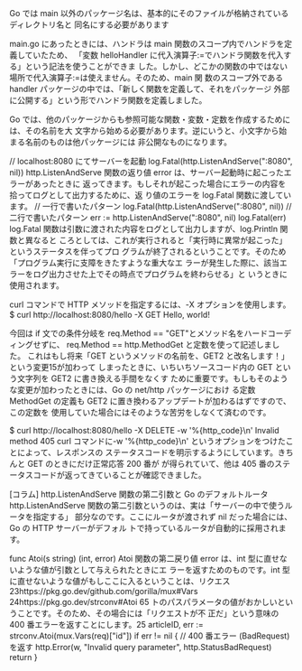 Go では main 以外のパッケージ名は、基本的にそのファイルが格納されているディレクトリ名と
同名にする必要があります

main.go にあったときには、ハンドラは main 関数のスコープ内でハンドラを定義していたため、
「変数 helloHandler に代入演算子:=でハンドラ関数を代入する」という記法を使うことができま
した。しかし、どこかの関数の中ではない場所で代入演算子:=は使えません。そのため、main 関
数のスコープ外である handler パッケージの中では、「新しく関数を定義して、それをパッケージ
外部に公開する」という形でハンドラ関数を定義しました。

Go では、他のパッケージからも参照可能な関数・変数・定数を作成するためには、その名前を大
文字から始める必要があります。逆にいうと、小文字から始まる名前のものは他パッケージには
非公開なものになります。

// localhost:8080 にてサーバーを起動
log.Fatal(http.ListenAndServe(":8080", nil))
http.ListenAndServe 関数の返り値 error は、サーバー起動時に起こったエラーがあったときに
返ってきます。もしそれが起こった場合にエラーの内容を拾ってログとして出力するために、返
り値のエラーを log.Fatal 関数に渡しています。
// 一行で書いたパターン
log.Fatal(http.ListenAndServe(":8080", nil))
// 二行で書いたパターン
err := http.ListenAndServe(":8080", nil)
log.Fatal(err)
log.Fatal 関数は引数に渡された内容をログとして出力しますが、log.Println 関数と異なると
ころとしては、これが実行されると「実行時に異常が起こった」というステータスを伴ってプロ
グラムが終了されるということです。そのため「プログラム実行に支障をきたすような重大なエ
ラーが発生した際に、該当エラーをログ出力させた上でその時点でプログラムを終わらせる」と
いうときに使用されます。


curl コマンドで HTTP メソッドを指定するには、-X オプションを使用します。
$ curl http://localhost:8080/hello -X GET
Hello, world!


今回は if 文での条件分岐を req.Method == "GET"とメソッド名をハードコーディングせずに、
req.Method == http.MethodGet と定数を使って記述しました。
これはもし将来「GET というメソッドの名前を、GET2 と改名します！」という変更15が加わって
しまったときに、いちいちソースコード内の GET という文字列を GET2 に書き換える手間をなくす
ために重要です。もしもそのような変更が加わったときには、Go の net/http パッケージにおけ
る定数 MethodGet の定義も GET2 に置き換わるアップデートが加わるはずですので、この定数を
使用していた場合にはそのような苦労をしなくて済むのです。

$ curl http://localhost:8080/hello -X DELETE -w '%{http_code}\n'
Invalid method
405
curl コマンドに-w '%{http_code}\n' というオプションをつけたことによって、レスポンスの
ステータスコードを明示するようにしています。きちんと GET のときにだけ正常応答 200 番が
が得られていて、他は 405 番のステータスコードが返ってきていることが確認できました。


[コラム] http.ListenAndServe 関数の第二引数と Go のデフォルトルータ
http.ListenAndServe 関数の第二引数というのは、実は「サーバーの中で使うルータを指定する」
部分なのです。ここにルータが渡されず nil だった場合には、Go の HTTP サーバーがデフォル
トで持っているルータが自動的に採用されます。


func Atoi(s string) (int, error)
Atoi 関数の第二戻り値 error は、int 型に直せないような値が引数として与えられたときにエ
ラーを返すためのものです。int 型に直せないような値がもしここに入るということは、リクエス
23https://pkg.go.dev/github.com/gorilla/mux#Vars
24https://pkg.go.dev/strconv#Atoi
65
トのパスパラメータの値がおかしいということです。そのため、その場合には「リクエストが不
正だ」という意味の 400 番エラーを返すことにします。25
articleID, err := strconv.Atoi(mux.Vars(req)["id"])
if err != nil {
// 400 番エラー (BadRequest) を返す
http.Error(w, "Invalid query parameter", http.StatusBadRequest)
return
}